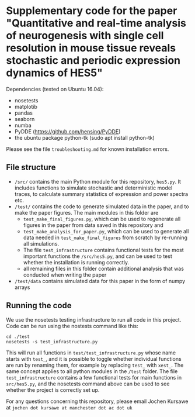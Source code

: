 # Supplementary code for the paper "Quantitative and real-time analysis of neurogenesis with single cell resolution in mouse tissue reveals stochastic and periodic expression dynamics of HES5"

Dependencies (tested on Ubuntu 16.04):

- nosetests
- matplotib
- pandas
- seaborn
- numba
- PyDDE (https://github.com/hensing/PyDDE) 
- the ubuntu package python-tk (sudo apt install python-tk)

Please see the file `troubleshooting.md` for known installation errors.

## File structure

- `/src/` contains the main Python module for this repository, `hes5.py`. It includes functions to simulate stochastic and deterministic model traces, to calculate summary statistics of expression and power spectra etc.
- `/test/` contains the code to generate simulated data in the paper, and to make the paper figures. The main modules in this folder are 
  - `test_make_final_figures.py`, which can be used to regenerate all figures in the paper from data saved in this repository and 
  - `test_make_analysis_for_paper.py`, which can be used to generate all data needed in `test_make_final_figures` from scratch by re-running all simulations.
  - The file `test_infrastructure` contains functional tests for the most important functions the `/src/hes5.py`, and can be used to test whether the installation is running correctly.
  - all remaining files in this folder contain additional analysis that was conducted when writing the paper
- `/test/data` contains simulated data for this paper in the form of numpy arrays

## Running the code

We use the nosetests testing infrastructure to run all code in this project. Code can be run using the nostests command like this:

~~~
cd ./test
nosetests -s test_infrastructure.py
~~~

This will run all functions in `test/test_infrastructure.py` whose name starts with `test_`, and it is possible to toggle whether individual functions are run by renaming them, for example by replacing `test_` with `xest_`. The same concept applies to all python modules in the `/test` folder. The file `test_infrastructure` contains a few functional tests for main functions in `src/hes5.py`, and the nosetests command above can be used to see whether the project is correctly set up.

For any questions concerning this repository, please email Jochen Kursawe at `jochen dot kursawe at manchester dot ac dot uk`

